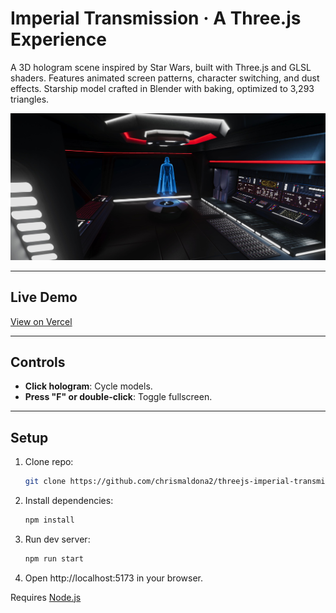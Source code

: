 # Imperial Transmission · A Three.js Experience

A 3D hologram scene inspired by Star Wars, built with Three.js and GLSL shaders. Features animated screen patterns, character switching, and dust effects. Starship model crafted in Blender with baking, optimized to 3,293 triangles.

![preview](./public/preview.jpg)

---

## Live Demo

[View on Vercel](https://threejs-imperial-transmission.vercel.app/)

---

## Controls

- **Click hologram**: Cycle models.
- **Press "F" or double-click**: Toggle fullscreen.

---

## Setup

1. Clone repo:

   ```bash
   git clone https://github.com/chrismaldona2/threejs-imperial-transmission.git
   ```

2. Install dependencies:

   ```bash
   npm install
   ```

3. Run dev server:

   ```bash
   npm run start
   ```

4. Open http://localhost:5173 in your browser.

Requires [Node.js](https://nodejs.org/)
